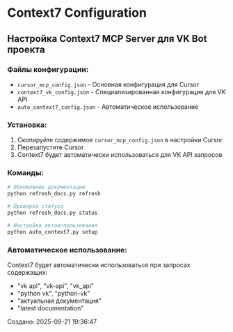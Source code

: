 # Context7 Configuration

## Настройка Context7 MCP Server для VK Bot проекта

### Файлы конфигурации:
- `cursor_mcp_config.json` - Основная конфигурация для Cursor
- `context7_vk_config.json` - Специализированная конфигурация для VK API
- `auto_context7_config.json` - Автоматическое использование

### Установка:
1. Скопируйте содержимое `cursor_mcp_config.json` в настройки Cursor
2. Перезапустите Cursor
3. Context7 будет автоматически использоваться для VK API запросов

### Команды:
```bash
# Обновление документации
python refresh_docs.py refresh

# Проверка статуса
python refresh_docs.py status

# Настройка автоиспользования
python auto_context7.py setup
```

### Автоматическое использование:
Context7 будет автоматически использоваться при запросах содержащих:
- "vk api", "vk-api", "vk_api"
- "python vk", "python-vk"
- "актуальная документация"
- "latest documentation"

Создано: 2025-09-21 19:36:47

